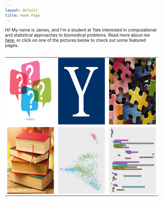 ```yaml
---
layout: default
title: Home Page
---
```


Hi! My name is James, and I'm a student at Yale interested in computational and statistical approaches to biomedical problems. Read more about me <a href="/about">here</a>, or click on one of the pictures below to check out some featured pages. 
<br><br>

<table class="wide">
<tr>
  <td class="left">
    <a href="/archives/2017/08/28/probability-problems">
        <img src="/img/questions.png" alt="36 Questions" title="36 Questions" style="width:220px;height:220px;">
    </a>
  </td>
  <td class="center">
    <a href="/archives/2018/01/05/yale-courses">
        <img src="/img/yale.jpg" alt="Yale Courses" title="Yale Courses" style="width:220px;height:220px;">
    </a>
  </td>
  <td class="right">
    <a href="/archives/2017/08/28/logic-puzzles">
        <img src="/img/puzzles.jpg" alt="Logic Problems" title="Logic Problems" style="width:220px;height:220px;">
    </a>
  </td>
</tr>
<tr>
  <td class="left">
    <a href="/archives/2017/08/22/book-list">
        <img src="/img/books.jpg" alt="Book List" title="Book List" style="width:220px;height:220px;">
    </a>
  </td>
  <td class="center">
    <a href="/archives/2017/08/23/gerstein-lab">
        <img src="/img/ercc.jpg" alt="ERCC RNA-Seq Visualization Tool" title="ERCC RNA-Seq Visualization Tool" style="width:220px;height:220px;">
    </a>
  </td>
  <td class="right">
    <a href="/archives/2017/08/23/zak-lab">
        <img src="/img/acmg.jpg" alt="Penetrance of ACMG-59 Cardiac Phenotypes" title="Penetrance of ACMG-59 Cardiac Phenotypes" style="width:220px;height:220px;">
    </a>
  </td>

</tr>
</table>